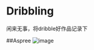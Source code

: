 # Dribbling
闲来无事，将dribble好作品记录下

##Aspree
 ![image](https://github.com/ButBueatiful/dotvim/raw/master/DemoImg/001_Aspree.png)
